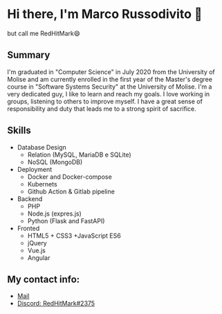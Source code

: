 # Hi there, I'm __Marco Russodivito__ 👋
but call me RedHitMark😄

## Summary
I'm graduated in "Computer Science" in July 2020 from the University of Molise and am currently enrolled in the first year of the Master's degree course in "Software Systems Security" at the University of Molise.
I'm a very dedicated guy, I like to learn and reach my goals. I love working in groups, listening to others to improve myself. I have a great sense of responsibility and duty that leads me to a strong spirit of sacrifice.

## Skills
* Database Design
  * Relation  (MySQL, MariaDB e SQLite)
  * NoSQL     (MongoDB)
* Deployment
  * Docker and Docker-compose
  * Kubernets
  * Github Action & Gitlab pipeline
* Backend
  * PHP
  * Node.js (expres.js)
  * Python (Flask and FastAPI)
* Fronted
  * HTML5 + CSS3 +JavaScript ES6
  * jQuery
  * Vue.js
  * Angular

## My contact info:
* [Mail](mailto:russodivito.marco@gmail.com)
* [Discord: RedHitMark#2375](https://discord.com/)
